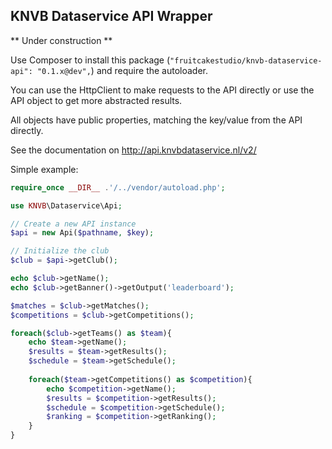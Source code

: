 ## KNVB Dataservice API Wrapper

** Under construction **

Use Composer to install this package (`"fruitcakestudio/knvb-dataservice-api": "0.1.x@dev",`) and require the autoloader.

You can use the HttpClient to make requests to the API directly or use the API object to get more abstracted results.

All objects have public properties, matching the key/value from the API directly.

See the documentation on http://api.knvbdataservice.nl/v2/

Simple example:

```php
require_once __DIR__ .'/../vendor/autoload.php';

use KNVB\Dataservice\Api;

// Create a new API instance
$api = new Api($pathname, $key);

// Initialize the club
$club = $api->getClub();

echo $club->getName();
echo $club->getBanner()->getOutput('leaderboard');

$matches = $club->getMatches();
$competitions = $club->getCompetitions();

foreach($club->getTeams() as $team){
    echo $team->getName();
    $results = $team->getResults();
    $schedule = $team->getSchedule();
    
    foreach($team->getCompetitions() as $competition){
        echo $competition->getName();
        $results = $competition->getResults();
        $schedule = $competition->getSchedule();
        $ranking = $competition->getRanking();
    }
}
```